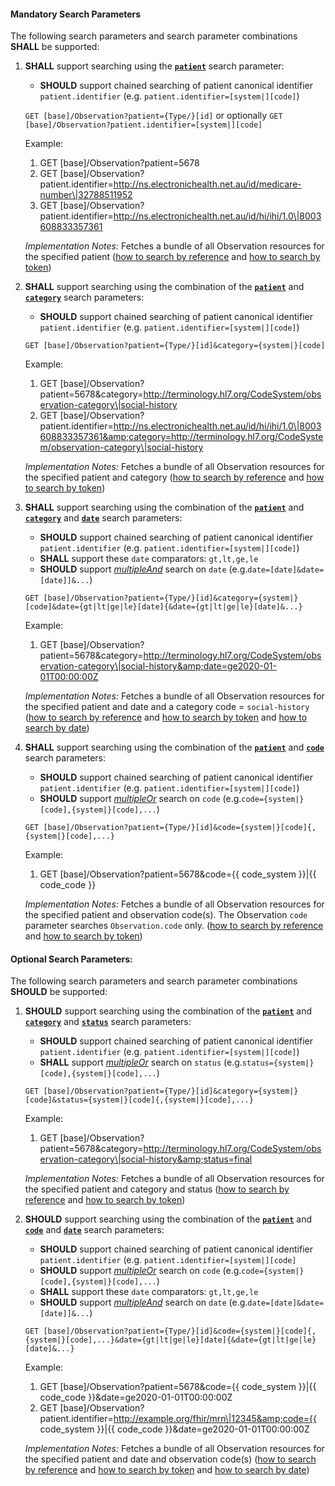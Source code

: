 #### Mandatory Search Parameters

The following search parameters and search parameter combinations **SHALL** be supported:

1. **SHALL** support searching using the **[`patient`](https://hl7.org/fhir/R4/observation.html#search)** search parameter:
    - **SHOULD** support chained searching of patient canonical identifier `patient.identifier` (e.g. `patient.identifier=[system|][code]`)



    `GET [base]/Observation?patient={Type/}[id]` or optionally `GET [base]/Observation?patient.identifier=[system|][code]`

    Example:
    
      1. GET [base]/Observation?patient=5678
      1. GET [base]/Observation?patient.identifier=http://ns.electronichealth.net.au/id/medicare-number\|32788511952
      1. GET [base]/Observation?patient.identifier=http://ns.electronichealth.net.au/id/hi/ihi/1.0\|8003608833357361 

    *Implementation Notes:* Fetches a bundle of all Observation resources for the specified patient ([how to search by reference](http://hl7.org/fhir/R4/search.html#reference) and [how to search by token](http://hl7.org/fhir/R4/search.html#token))

1. **SHALL** support searching using the combination of the **[`patient`](https://hl7.org/fhir/R4/observation.html#search)** and **[`category`](https://hl7.org/fhir/R4/observation.html#search)** search parameters:
    - **SHOULD** support chained searching of patient canonical identifier `patient.identifier` (e.g. `patient.identifier=[system|][code]`)


    `GET [base]/Observation?patient={Type/}[id]&category={system|}[code]`

    Example:
    
      1. GET [base]/Observation?patient=5678&amp;category=http://terminology.hl7.org/CodeSystem/observation-category\|social-history
      1. GET [base]/Observation?patient.identifier=http://ns.electronichealth.net.au/id/hi/ihi/1.0\|8003608833357361&amp;category=http://terminology.hl7.org/CodeSystem/observation-category\|social-history

    *Implementation Notes:* Fetches a bundle of all Observation resources for the specified patient and category ([how to search by reference](http://hl7.org/fhir/R4/search.html#reference) and [how to search by token](http://hl7.org/fhir/R4/search.html#token))

1. **SHALL** support searching using the combination of the **[`patient`](https://hl7.org/fhir/R4/observation.html#search)** and **[`category`](https://hl7.org/fhir/R4/observation.html#search)** and **[`date`](https://hl7.org/fhir/R4/observation.html#search)** search parameters:
    - **SHOULD** support chained searching of patient canonical identifier `patient.identifier` (e.g. `patient.identifier=[system|][code]`)
    - **SHALL** support these `date` comparators: `gt,lt,ge,le`
    - **SHOULD** support *[multipleAnd](http://hl7.org/fhir/R4/searchparameter-definitions.html#SearchParameter.multipleAnd)* search on `date` (e.g.`date=[date]&date=[date]]&...`)


    `GET [base]/Observation?patient={Type/}[id]&category={system|}[code]&date={gt|lt|ge|le}[date]{&date={gt|lt|ge|le}[date]&...}`

    Example:
    
      1. GET [base]/Observation?patient=5678&amp;category=http://terminology.hl7.org/CodeSystem/observation-category\|social-history&amp;date=ge2020-01-01T00:00:00Z

    *Implementation Notes:* Fetches a bundle of all Observation resources for the specified patient and date and a category code = `social-history` ([how to search by reference](http://hl7.org/fhir/R4/search.html#reference) and [how to search by token](http://hl7.org/fhir/R4/search.html#token) and [how to search by date](http://hl7.org/fhir/R4/search.html#date))

1. **SHALL** support searching using the combination of the **[`patient`](https://hl7.org/fhir/R4/observation.html#search)** and **[`code`](https://hl7.org/fhir/R4/observation.html#search)** search parameters:
    - **SHOULD** support chained searching of patient canonical identifier `patient.identifier` (e.g. `patient.identifier=[system|][code]`)
    - **SHOULD** support *[multipleOr](http://hl7.org/fhir/R4/searchparameter-definitions.html#SearchParameter.multipleOr)* search on `code` (e.g.`code={system|}[code],{system|}[code],...`)


    `GET [base]/Observation?patient={Type/}[id]&code={system|}[code]{,{system|}[code],...}`

    Example:
    
      1. GET [base]/Observation?patient=5678&amp;code={{ code_system }}\|{{ code_code }}

    *Implementation Notes:* Fetches a bundle of all Observation resources for the specified patient and observation code(s). The Observation `code` parameter searches `Observation.code` only. ([how to search by reference](http://hl7.org/fhir/R4/search.html#reference) and [how to search by token](http://hl7.org/fhir/R4/search.html#token))

#### Optional Search Parameters:

The following search parameters and search parameter combinations **SHOULD** be supported:

1. **SHOULD** support searching using the combination of the **[`patient`](https://hl7.org/fhir/R4/observation.html#search)** and **[`category`](https://hl7.org/fhir/R4/observation.html#search)** and **[`status`](https://hl7.org/fhir/R4/observation.html#search)** search parameters:
    - **SHOULD** support chained searching of patient canonical identifier `patient.identifier` (e.g. `patient.identifier=[system|][code]`)
    - **SHALL** support *[multipleOr](http://hl7.org/fhir/R4/searchparameter-definitions.html#SearchParameter.multipleOr)* search on `status` (e.g.`status={system|}[code],{system|}[code],...`)


    `GET [base]/Observation?patient={Type/}[id]&category={system|}[code]&status={system|}[code]{,{system|}[code],...}`

    Example:
    
      1. GET [base]/Observation?patient=5678&amp;category=http://terminology.hl7.org/CodeSystem/observation-category\|social-history&amp;status=final

    *Implementation Notes:* Fetches a bundle of all Observation resources for the specified patient and category and status ([how to search by reference](http://hl7.org/fhir/R4/search.html#reference) and [how to search by token](http://hl7.org/fhir/R4/search.html#token))

1. **SHOULD** support searching using the combination of the **[`patient`](https://hl7.org/fhir/R4/observation.html#search)** and **[`code`](https://hl7.org/fhir/R4/observation.html#search)** and **[`date`](https://hl7.org/fhir/R4/observation.html#search)** search parameters:
    - **SHOULD** support chained searching of patient canonical identifier `patient.identifier` (e.g. `patient.identifier=[system|][code]`
    - **SHOULD** support *[multipleOr](http://hl7.org/fhir/R4/searchparameter-definitions.html#SearchParameter.multipleOr)* search on `code` (e.g.`code={system|}[code],{system|}[code],...`)
    - **SHALL** support these `date` comparators: `gt,lt,ge,le`
    - **SHOULD** support *[multipleAnd](http://hl7.org/fhir/R4/searchparameter-definitions.html#SearchParameter.multipleAnd)* search on `date` (e.g.`date=[date]&date=[date]]&...`)


    `GET [base]/Observation?patient={Type/}[id]&code={system|}[code]{,{system|}[code],...}&date={gt|lt|ge|le}[date]{&date={gt|lt|ge|le}[date]&...}`

    Example:
    
      1. GET [base]/Observation?patient=5678&amp;code={{ code_system }}\|{{ code_code }}&amp;date=ge2020-01-01T00:00:00Z
      1. GET [base]/Observation?patient.identifier=http://example.org/fhir/mrn\|12345&amp;code={{ code_system }}\|{{ code_code }}&amp;date=ge2020-01-01T00:00:00Z

    *Implementation Notes:* Fetches a bundle of all Observation resources for the specified patient and date and observation code(s) ([how to search by reference](http://hl7.org/fhir/R4/search.html#reference) and [how to search by token](http://hl7.org/fhir/R4/search.html#token) and [how to search by date](http://hl7.org/fhir/R4/search.html#date))


